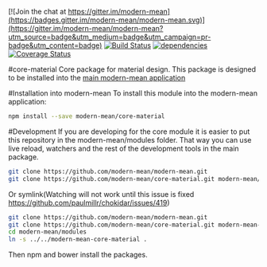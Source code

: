[![Join the chat at https://gitter.im/modern-mean](https://badges.gitter.im/modern-mean/modern-mean.svg)](https://gitter.im/modern-mean/modern-mean?utm_source=badge&utm_medium=badge&utm_campaign=pr-badge&utm_content=badge)
[![Build Status](https://travis-ci.org/modern-mean/core-material.svg?branch=master)](https://travis-ci.org/modern-mean/core-material)
[![dependencies](https://david-dm.org/modern-mean/core-material.svg)](https://david-dm.org/modern-mean/core-material)
[![Coverage Status](https://coveralls.io/repos/github/modern-mean/core-material/badge.svg?branch=master)](https://coveralls.io/github/modern-mean/core-material?branch=master)


#core-material
Core package for material design.  This package is designed to be installed into the <a href="https://github.com/modern-mean/modern-mean">main modern-mean application</a>

#Installation into modern-mean
To install this module into the modern-mean application:
```sh
npm install --save modern-mean/core-material
```

#Development
If you are developing for the core module it is easier to put this repository in the modern-mean/modules folder.  That way you can use live reload, watchers and the rest of the development tools in the main package.
```sh
git clone https://github.com/modern-mean/modern-mean.git
git clone https://github.com/modern-mean/core-material.git modern-mean/modules/modern-mean-core-material
```
Or symlink(Watching will not work until this issue is fixed https://github.com/paulmillr/chokidar/issues/419)
```sh
git clone https://github.com/modern-mean/modern-mean.git
git clone https://github.com/modern-mean/core-material.git modern-mean-core-material
cd modern-mean/modules
ln -s ../../modern-mean-core-material .
```
Then npm and bower install the packages.
